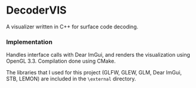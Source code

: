# DecoderVIS
A visualizer written in C++ for surface code decoding. 

### Implementation
Handles interface calls with Dear ImGui, and renders the visualization using OpenGL 3.3. Compilation done using CMake. 

The libraries that I used for this project (GLFW, GLEW, GLM, Dear ImGui, STB, LEMON) are included in the ```\external``` directory. 
